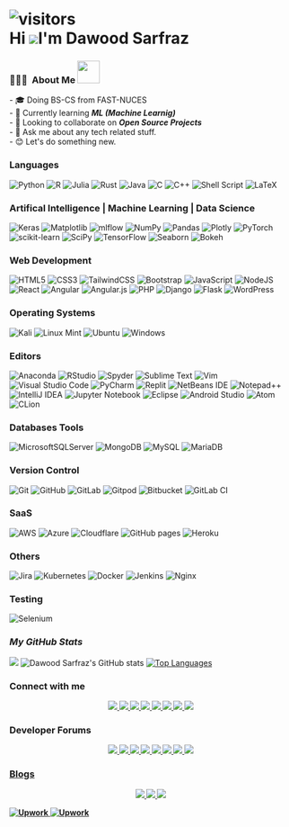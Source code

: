 ![visitors](https://visitor-badge.glitch.me/badge?page_id=Daudsarfraz&left_color=0088ff)<br>
Hi ![](https://user-images.githubusercontent.com/18350557/176309783-0785949b-9127-417c-8b55-ab5a4333674e.gif)I'm Dawood Sarfraz
=============================================================================================================================================

<h3> 👨🏻‍💻 &nbsp;About Me <img src="https://media.giphy.com/media/2rAF2FUn94dIlljSms/giphy.gif" width="40"></h3>
- 🎓 Doing BS-CS from FAST-NUCES<br>
- 🌱 Currently learning <b><i>ML (Machine Learnig)</i></b><br>
- 👯 Looking to collaborate on <b><i>Open Source Projects</i></b><br>
- 💬 Ask me about any tech related stuff.<br>
- 😊 Let's do something new.<br>

### Languages
![Python](https://img.shields.io/badge/python-3670A0?style=for-the-badge&logo=python&logoColor=ffdd54)
![R](https://img.shields.io/badge/r-%23276DC3.svg?style=for-the-badge&logo=r&logoColor=white)
![Julia](https://img.shields.io/badge/-Julia-9558B2?style=for-the-badge&logo=julia&logoColor=white)
![Rust](https://img.shields.io/badge/rust-%23000000.svg?style=for-the-badge&logo=rust&logoColor=white)
![Java](https://img.shields.io/badge/java-%23ED8B00.svg?style=for-the-badge&logo=java&logoColor=white)
![C](https://img.shields.io/badge/c-%2300599C.svg?style=for-the-badge&logo=c&logoColor=white)
![C++](https://img.shields.io/badge/c++-%2300599C.svg?style=for-the-badge&logo=c%2B%2B&logoColor=white)
![Shell Script](https://img.shields.io/badge/shell_script-%23121011.svg?style=for-the-badge&logo=gnu-bash&logoColor=white)
![LaTeX](https://img.shields.io/badge/latex-%23008080.svg?style=for-the-badge&logo=latex&logoColor=white)
### Artifical Intelligence | Machine Learning | Data Science
![Keras](https://img.shields.io/badge/Keras-%23D00000.svg?style=for-the-badge&logo=Keras&logoColor=white)
![Matplotlib](https://img.shields.io/badge/Matplotlib-%23ffffff.svg?style=for-the-badge&logo=Matplotlib&logoColor=black)
![mlflow](https://img.shields.io/badge/mlflow-%23d9ead3.svg?style=for-the-badge&logo=numpy&logoColor=blue)
![NumPy](https://img.shields.io/badge/numpy-%23013243.svg?style=for-the-badge&logo=numpy&logoColor=white)
![Pandas](https://img.shields.io/badge/pandas-%23150458.svg?style=for-the-badge&logo=pandas&logoColor=white)
![Plotly](https://img.shields.io/badge/Plotly-%233F4F75.svg?style=for-the-badge&logo=plotly&logoColor=white)
![PyTorch](https://img.shields.io/badge/PyTorch-%23EE4C2C.svg?style=for-the-badge&logo=PyTorch&logoColor=white)
![scikit-learn](https://img.shields.io/badge/scikit--learn-%23F7931E.svg?style=for-the-badge&logo=scikit-learn&logoColor=white)
![SciPy](https://img.shields.io/badge/SciPy-%230C55A5.svg?style=for-the-badge&logo=scipy&logoColor=%white)
![TensorFlow](https://img.shields.io/badge/TensorFlow-%23FF6F00.svg?style=for-the-badge&logo=TensorFlow&logoColor=white)
![Seaborn](https://img.shields.io/badge/Seaborn-%23FF6F00.svg?style=for-the-badge&logo=Seaborn&logoColor=white)
 ![Bokeh](https://img.shields.io/badge/Bokeh-%23FF6F00.svg?style=for-the-badge&logo=Bokeh&logoColor=white)

### Web Development
![HTML5](https://img.shields.io/badge/html5-%23E34F26.svg?style=for-the-badge&logo=html5&logoColor=white)
![CSS3](https://img.shields.io/badge/css3-%231572B6.svg?style=for-the-badge&logo=css3&logoColor=white)
![TailwindCSS](https://img.shields.io/badge/tailwindcss-%2338B2AC.svg?style=for-the-badge&logo=tailwind-css&logoColor=white)
![Bootstrap](https://img.shields.io/badge/bootstrap-%23563D7C.svg?style=for-the-badge&logo=bootstrap&logoColor=white)
![JavaScript](https://img.shields.io/badge/javascript-%23323330.svg?style=for-the-badge&logo=javascript&logoColor=%23F7DF1E)
![NodeJS](https://img.shields.io/badge/node.js-6DA55F?style=for-the-badge&logo=node.js&logoColor=white)
![React](https://img.shields.io/badge/react-%2320232a.svg?style=for-the-badge&logo=react&logoColor=%2361DAFB)
![Angular](https://img.shields.io/badge/angular-%23DD0031.svg?style=for-the-badge&logo=angular&logoColor=white)
![Angular.js](https://img.shields.io/badge/angular.js-%23E23237.svg?style=for-the-badge&logo=angularjs&logoColor=white)
![PHP](https://img.shields.io/badge/php-%23777BB4.svg?style=for-the-badge&logo=php&logoColor=white)
![Django](https://img.shields.io/badge/django-%23092E20.svg?style=for-the-badge&logo=django&logoColor=white)
![Flask](https://img.shields.io/badge/flask-%23000.svg?style=for-the-badge&logo=flask&logoColor=white)
![WordPress](https://img.shields.io/badge/WordPress-%23117AC9.svg?style=for-the-badge&logo=WordPress&logoColor=white)
### Operating Systems
![Kali](https://img.shields.io/badge/Kali-268BEE?style=for-the-badge&logo=kalilinux&logoColor=white)
![Linux Mint](https://img.shields.io/badge/Linux%20Mint-87CF3E?style=for-the-badge&logo=Linux%20Mint&logoColor=white)
![Ubuntu](https://img.shields.io/badge/Ubuntu-E95420?style=for-the-badge&logo=ubuntu&logoColor=white)
![Windows](https://img.shields.io/badge/Windows-0078D6?style=for-the-badge&logo=windows&logoColor=white)
### Editors
![Anaconda](https://img.shields.io/badge/Anaconda-%2344A833.svg?style=for-the-badge&logo=anaconda&logoColor=white)
![RStudio](https://img.shields.io/badge/RStudio-4285F4?style=for-the-badge&logo=rstudio&logoColor=white)
![Spyder](https://img.shields.io/badge/Spyder-838485?style=for-the-badge&logo=spyder%20ide&logoColor=maroon)
![Sublime Text](https://img.shields.io/badge/sublime_text-%23575757.svg?style=for-the-badge&logo=sublime-text&logoColor=important)
![Vim](https://img.shields.io/badge/VIM-%2311AB00.svg?style=for-the-badge&logo=vim&logoColor=white)
![Visual Studio Code](https://img.shields.io/badge/Visual%20Studio%20Code-0078d7.svg?style=for-the-badge&logo=visual-studio-code&logoColor=white)
![PyCharm](https://img.shields.io/badge/pycharm-143?style=for-the-badge&logo=pycharm&logoColor=black&color=black&labelColor=green)
![Replit](https://img.shields.io/badge/Replit-DD1200?style=for-the-badge&logo=Replit&logoColor=white)
![NetBeans IDE](https://img.shields.io/badge/NetBeansIDE-1B6AC6.svg?style=for-the-badge&logo=apache-netbeans-ide&logoColor=white)
![Notepad++](https://img.shields.io/badge/Notepad++-90E59A.svg?style=for-the-badge&logo=notepad%2b%2b&logoColor=black)
![IntelliJ IDEA](https://img.shields.io/badge/IntelliJIDEA-000000.svg?style=for-the-badge&logo=intellij-idea&logoColor=white)
![Jupyter Notebook](https://img.shields.io/badge/jupyter-%23FA0F00.svg?style=for-the-badge&logo=jupyter&logoColor=white)
![Eclipse](https://img.shields.io/badge/Eclipse-FE7A16.svg?style=for-the-badge&logo=Eclipse&logoColor=white)
![Android Studio](https://img.shields.io/badge/Android%20Studio-3DDC84.svg?style=for-the-badge&logo=android-studio&logoColor=white)
![Atom](https://img.shields.io/badge/Atom-%2366595C.svg?style=for-the-badge&logo=atom&logoColor=white)
![CLion](https://img.shields.io/badge/CLion-black?style=for-the-badge&logo=clion&logoColor=white)
### Databases Tools
![MicrosoftSQLServer](https://img.shields.io/badge/Microsoft%20SQL%20Server-CC2927?style=for-the-badge&logo=microsoft%20sql%20server&logoColor=white)
![MongoDB](https://img.shields.io/badge/MongoDB-%234ea94b.svg?style=for-the-badge&logo=mongodb&logoColor=white)
![MySQL](https://img.shields.io/badge/mysql-%2300f.svg?style=for-the-badge&logo=mysql&logoColor=white)
![MariaDB](https://img.shields.io/badge/MariaDB-003545?style=for-the-badge&logo=mariadb&logoColor=white)
### Version Control
![Git](https://img.shields.io/badge/git-%23F05033.svg?style=for-the-badge&logo=git&logoColor=white)
![GitHub](https://img.shields.io/badge/github-%23121011.svg?style=for-the-badge&logo=github&logoColor=white)
![GitLab](https://img.shields.io/badge/gitlab-%23181717.svg?style=for-the-badge&logo=gitlab&logoColor=white)
![Gitpod](https://img.shields.io/badge/gitpod-f06611.svg?style=for-the-badge&logo=gitpod&logoColor=white)
![Bitbucket](https://img.shields.io/badge/bitbucket-%230047B3.svg?style=for-the-badge&logo=bitbucket&logoColor=white)
![GitLab CI](https://img.shields.io/badge/gitlab%20ci-%23181717.svg?style=for-the-badge&logo=gitlab&logoColor=white)
### SaaS
![AWS](https://img.shields.io/badge/AWS-%23FF9900.svg?style=for-the-badge&logo=amazon-aws&logoColor=white)
![Azure](https://img.shields.io/badge/azure-%230072C6.svg?style=for-the-badge&logo=microsoftazure&logoColor=white)
![Cloudflare](https://img.shields.io/badge/Cloudflare-F38020?style=for-the-badge&logo=Cloudflare&logoColor=white)
![GitHub pages](https://img.shields.io/badge/github%20pages-121013?style=for-the-badge&logo=github&logoColor=white)
![Heroku](https://img.shields.io/badge/heroku-%23430098.svg?style=for-the-badge&logo=heroku&logoColor=white)
### Others
![Jira](https://img.shields.io/badge/jira-%230A0FFF.svg?style=for-the-badge&logo=jira&logoColor=white)
![Kubernetes](https://img.shields.io/badge/kubernetes-%23326ce5.svg?style=for-the-badge&logo=kubernetes&logoColor=white)
![Docker](https://img.shields.io/badge/docker-%230db7ed.svg?style=for-the-badge&logo=docker&logoColor=white)
![Jenkins](https://img.shields.io/badge/jenkins-%232C5263.svg?style=for-the-badge&logo=jenkins&logoColor=white)
![Nginx](https://img.shields.io/badge/nginx-%23009639.svg?style=for-the-badge&logo=nginx&logoColor=white)

### Testing
![Selenium](https://img.shields.io/badge/-selenium-%43B02A?style=for-the-badge&logo=selenium&logoColor=white)

### <b>_**My GitHub Stats**_</b>
[![](https://github-readme-activity-graph.cyclic.app/graph?username=Daudsarfraz&theme=high-contrast)](https://github.com/Daudsarfraz/github-readme-activity-graph)
![Dawood Sarfraz's GitHub stats](https://github-readme-stats.vercel.app/api?username=Daudsarfraz&theme=dark&show_icons=true&background=1c1917)
<a href="https://github.com/Daudsarfraz"><img src="https://github-readme-stats.vercel.app/api/top-langs/?username=Daudsarfraz&layout=compact&theme=dark" alt="Top Languages"/></a>

<p align='center'>
<h3><b>Connect with me<b></h3>
 </p>
<p align='center'>
 
 <a href = "https://www.linkedin.com/in/dawood-sarfraz-0466541b6">
    <img src="https://img.shields.io/badge/linkedin-%230077B5.svg?&style=for-the-badge&logo=linkedin&logoColor=white"/>
 </a>
 
 <a href = "https://www.linkedin.com/in/dawood-sarfraz-0466541b6">
    <img src = "https://img.shields.io/badge/Discord-%235865F2.svg?style=for-the-badge&logo=discord&logoColor=white"/)
 </a>
  
 <a href = "mailto: adawoodsarfraz0346@gmail.com">
    <img src="https://img.shields.io/badge/Gmail-D14836?style=for-the-badge&logo=gmail&logoColor=white"/)
 </a>
   
<a href = "https://www.linkedin.com/in/dawood-sarfraz-0466541b6">
    <img src="https://img.shields.io/badge/WhatsApp-25D366?style=for-the-badge&logo=whatsapp&logoColor=white"/)
</a>
 
<a href = "https://www.linkedin.com/in/dawood-sarfraz-0466541b6">
    <img src="https://img.shields.io/badge/WeChat-07C160?style=for-the-badge&logo=wechat&logoColor=white"/)
</a>
                                                                                                         
<a href = " https://www.linkedin.com/in/dawood-sarfraz-0466541b6">
    <img src="https://img.shields.io/badge/Slack-4A154B?style=for-the-badge&logo=slack&logoColor=white"/)
</a>
                                                                                                   
<a href="https://medium.com/@dawoodsarfraz0346">
    <img src="https://img.shields.io/badge/instagram-%23E4405F.svg?&style=for-the-badge&logo=instagram&logoColor=white" />        
</a>
                                                                                                                   
<a href="https://twitter.com/DawoodChattha03">
    <img src="https://img.shields.io/badge/Twitter-1DA1F2?style=for-the-badge&logo=twitter&logoColor=white" />        
</a> 
 
 </p>

 
 <p align='center'>
 <h3><b> Developer Forums</b> </h3>
 </p>
 
 <p align='center'>
<a href = "https://www.codechef.com/users/daudsarfaz">                                             
    <img src ="https://img.shields.io/badge/CodeChef-%23964B00.svg?style=for-the-badge&logo=CodeChef&logoColor=white"/)
</a>     
 
<a href = "https://codeforces.com/profile/DawoodSarfraz">                                                                                                     
<img src = "https://img.shields.io/badge/Codeforces-445f9d?style=for-the-badge&logo=Codeforces&logoColor=white"/)
</a> 
 
<a href = "https://www.hackerearth.com/@Daudsarfraz">
    <img src = "https://img.shields.io/badge/HackerEarth-%232C3454.svg?&style=for-the-badge&logo=HackerEarth&logoColor=Blue"/)
</a>    
 
<a href = "https://www.hackerrank.com/Daudsarfraz?hr_r=1">
    <img src = "https://img.shields.io/badge/-Hackerrank-2EC866?style=for-the-badge&logo=HackerRank&logoColor=white"/)
</a>
                                                                                                                
 <a href = "https://leetcode.com/Daudsarfraz/">                                                                                                              
     <img src = "https://img.shields.io/badge/LeetCode-000000?style=for-the-badge&logo=LeetCode&logoColor=#d16c06"/)
 </a>
                                                                                                              
 <a href = "https://www.kaggle.com/dawoodsarfraz">
     <img src = "https://img.shields.io/badge/Kaggle-035a7d?style=for-the-badge&logo=kaggle&logoColor=white"/)
 </a>
  
<a href = "https://stackoverflow.com/users/17627636/dawood-sarfraz">
   <img src = "https://img.shields.io/badge/-Stackoverflow-FE7A16?style=for-the-badge&logo=stack-overflow&logoColor=white"/)                          
</a>
 
<a href = "https://stackexchange.com/users/23589666/dawood-sarfraz">
    <img src = "https://img.shields.io/badge/StackExchange-%23ffffff.svg?style=for-the-badge&logo=StackExchange&logoColor=white"/)
 </a>
 </p>
 
 <p align = 'center'>
        <h3><b> Blogs</b> </h3>
</p>
<p align='center'>
<a href="https://dev.to/daudsarfraz">
    <img src="h<p alttps://img.shields.io/badge/dev.to-0A0A0A?style=for-the-badge&logo=dev.to&logoColor=white"/)
</a>
      
<a href="https://hashnode.com/@Daudsarfraz">
    <img src= "https://img.shields.io/badge/Hashnode-2962FF?style=for-the-badge&logo=hashnode&logoColor=white"/)
</a>
      
<a href="https://medium.com/@dawoodsarfraz0346">
    <img src="https://img.shields.io/badge/Medium-12100E?style=for-the-badge&logo=medium&logoColor=white"/)
</a>
</p>
 
![Upwork](https://img.shields.io/badge/UpWork-6FDA44?style=for-the-badge&logo=Upwork&logoColor=white)
![Upwork](https://img.shields.io/badge/Fiverr-6FDA44?style=for-the-badge&logo=Fiverr&logoColor=white)
